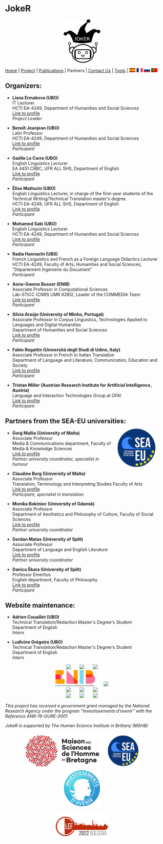 # JokeR
<p align="center">
  <img src="../img/Joker.png" width="120" height="142">
</p>

[Home](index) | [Project](project) | [Publications](publications) | Partners | [Contact Us](contact) | [Tools](tools) | [<img src="../img/drapeau ES.png" width="20">](https://lepocci.github.io/joker-/ES/index) [<img src="../img/drapeau FR.png" width="20">](https://lepocci.github.io/joker-/FR/index)  [<img src="../img/drapeau RU.png" width="20">](https://lepocci.github.io/joker-/RU/index)  [<img src="../img/drapeau PT.png" width="20">](https://lepocci.github.io/joker-/PT/index)
<br>

## Organizers: 
* **Liana Ermakova (UBO)**
<br>IT Lecturer
<br>HCTI EA-4249, Department of Humanities and Social Sciences
<br>[Link to profile](https://www.univ-brest.fr/hcti/menu/Membres/Enseignants-chercheurs/Ermakova--Liana)
<br>*Project Leader*

* **Benoît Jeanjean (UBO)**
<br>Latin Professor
<br>HCTI EA-4249, Department of Humanities and Social Sciences
<br>[Link to profile](https://www.univ-brest.fr/hcti/menu/Membres/Enseignants-chercheurs/Jeanjean__Benoit)
<br>*Participant*

* **Gaëlle Le Corre (UBO)** 
<br>English Linguistics Lecturer
<br>EA 4451 CRBC, UFR ALL SHS, Department of English
<br>[Link to profile](https://www.univ-brest.fr/crbc/menu/Membres+du+laboratoire/Enseignants-chercheurs/Ga-lle-Le-Corre)
<br>*Participant*

* **Élise Mathurin (UBO)**
<br>English Linguistics Lecturer, in charge of the first-year students of the Technical Writing/Technical Translation master's degree.
<br>HCTI EA-4249, UFR ALL SHS, Department of English
<br>[Link to profile](https://www.univ-brest.fr/hcti/menu/Membres/Enseignants-chercheurs/Mathurin--Elise)
<br>*Participant*

* **Mohamed Saki (UBO)**
<br>English Linguistics Lecturer
<br>HCTI EA-4249, Department of Humanities and Social Sciences
<br>[Link to profile](https://www.univ-brest.fr/hcti/menu/Membres/Enseignants-chercheurs/Saki--Mohamed)
<br>*Participant*

* **Radia Hannachi (UBS)** 
<br>French Linguistics and French as a Foreign Language Didactics Lecturer
<br>HCTI EA-4249, Faculty of Arts, Humanities and Social Sciences, "Département Ingénierie du Document"
<br>*Participant*

* **Anne-Gwenn Bosser (ENIB)**
<br>Associate Professor in Computational Sciences
<br>Lab-STICC (CNRS UMR 6285), Leader of the COMMEDIA Team
<br>[Link to profile](https://labsticc.fr/en/directory/bosser-anne-gwenn)
<br>*Participant*

* **Sílvia Araújo (University of Minho, Portugal)**
<br>Associate Professor in Corpus Linguistics, Technologies Applied to Languages and Digital Humanities
<br>Department of Humanities and Social Sciences
<br>[Link to profile](http://cehum.ilch.uminho.pt/researchers/25)
<br>*Participant*

* **Fabio Regattin (Università degli Studi di Udine, Italy)** 
<br>Associate Professor in French to Italian Translation
<br>Department of Language and Literature, Communication, Education and Society
<br>[Link to profile](https://people.uniud.it/page/fabio.regattin)
<br>*Participant*

* **Tristan Miller (Austrian Research Institute for Artificial Intelligence, Austria)**
<br>Language and Interaction Technologies Group at OFAI
<br>[Link to profile](https://logological.org/) 
<br>*Participant*

## Partners from the SEA-EU universities: <img align="right" width="150" height="150" src="../img/SEA-EU.png">

* **Ġorġ Mallia (University of Malta)**
<br>Associate Professor
<br>Media & Communications department, Faculty of Media & Knowledge Sciences
<br>[Link to profile](https://www.um.edu.mt/profile/gorgmallia)
<br>*Partner university coordinator, specialist in humour*

* **Claudine Borg (University of Malta)**
<br>Associate Professor
<br>Translation, Terminology and Interpreting Studies Faculty of Arts
<br>[Link to profile](https://www.um.edu.mt/profile/claudineborg)
<br>*Participant, specialist in translation*

* **Monika Bokiniec (University of Gdansk)** 
<br>Associate Professor
<br>Department of Aesthetics and Philosophy of Culture, Faculty of Social Sciences
<br>[Link to profile](https://ug.edu.pl/pracownik/413/monika_bokiniec)
<br>*Partner university coordinator*

* **Gordan Matas (University of Split)**
<br>Associate Professor
<br>Department of Language and English Literature
<br>[Link to profile](https://www.ffst.unist.hr/gordan.matas)
<br>*Partner university coordinator*


* **Danica Škara (University of Split)**
<br>Professor Emeritus
<br>English department, Faculty of Philosophy
<br>[Link to profile](https://www.researchgate.net/profile/Danica-Skara)
<br>*Participant*


## Website maintenance:
* **Adrien Couaillet (UBO)**
<br>Technical Translation/Redaction Master's Degree's Student
<br>Department of English
<br>*Intern*

* **Ludivine Grégoire (UBO)**
<br>Technical Translation/Redaction Master's Degree's Student
<br>Department of English
<br>*Intern*

<p align="center">
<img src="../img/UBO.png" width="150">  <img src="../img/UBS.png" width="150">  <img src="../img/CRBC.png" width="150">
<br><img src="../img/ENIB.png" width="130">  <img src="../img/Cehum.png" width="180">
<br><img src="../img/Università - Malta.png" width="200">  <img src="../img/University of Split.png" width="100">  <img src="../img/Università - UDINE.png" width="230">
<br><img src="../img/University of Gdansk.png" width="120">  <img src="../img/HCTI.png" width="80">  <img src="../img/OFAI.png" width="90">
</p>

<p>
<em>This project has received a government grant managed by the National Research Agency under the program "Investissements d'avenir" with the Reference ANR-19-GURE-0001</em>
</p>
<p>
<em>JokeR is supported by The Human Science Institute in Brittany (MSHB)</em>
</p>
<div align="center">
  <a href="https://www.mshb.fr"><img src="../img/MSHB.jpg" height="120"></a>
  <a href="https://sea-eu.org/?lang=fr"><img src="../img/SEA-EU.png" height="120"></a>
  <a href="https://www.gouvernement.fr/le-programme-d-investissements-d-avenir"><img src="../img/Investissement avenir.jpeg" height="120"></a>
</div>
<br />
<div align="center">
  <a href="https://clef2022.clef-initiative.eu/index.php"><img src="../img/CLEF2022.png" height="90"></a> 
</div>
